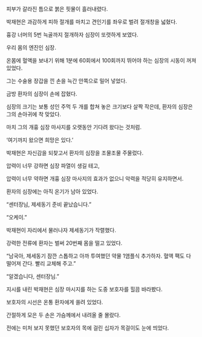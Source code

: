 피부가 갈라진 틈으로 붉은 핏물이 흘러내렸다.

박재현은 과감하게 피하 절개를 마치고 견인기를 좌우로 벌려 절개창을 넓혔다.

흉강 너머의 5번 늑골까지 절개하자 심장이 또렷하게 보였다.

우리 몸의 엔진인 심장.

온몸에 혈액을 보내기 위해 1분에 60회에서 100회까지 뛰어야 하는 심장의 시동이 꺼져 있었다.

그는 수술용 장갑을 낀 손을 늑간 안쪽으로 밀어 넣었다.

금방 환자의 심장이 손에 잡혔다.

심장의 크기는 보통 성인 주먹 두 개를 합쳐 놓은 크기보다 살짝 작은데, 환자의 심장은 그의 손아귀에 착 맞았다.

마치 그의 개흉 심장 마사지를 오랫동안 기다려 왔다는 것처럼.

‘여기까지 왔으면 희망은 있다.’

박재현은 자신감을 되찾고서 환자의 심장을 조물조물 주물렀다.

압력이 너무 강하면 심장 파열이 생길 테고,

압력이 너무 약하면 개흉 심장 마사지의 효과가 없으니 악력을 적당히 유지하면서.

환자의 심장에는 아직 온기가 남아 있었다.

“센터장님, 제세동기 준비 끝났습니다.”

“오케이.”

박재현이 자리에서 물러나자 제세동기가 작렬했다.

강력한 전류에 환자는 벌써 20번째 몸을 떨고 있었다.

“남국아, 제세동기 잠깐 스톱하고 아까 투여했던 약물 1앰플식 추가하자. 혈액 팩도 다 떨어져 간다. 빨리 교체해 주고.”

“알겠습니다, 센터장님.”

지시를 내린 박재현은 심장 마시지를 하는 도중 보호자를 힐끔 바라봤다.

보호자의 시선은 온통 환자에게 쏠려 있었다.

간절하게 모은 두 손은 가슴께에서 내려올 줄 몰랐다.

전에는 미처 보지 못했던 보호자의 목에 걸린 십자가 목걸이도 눈에 띄었다.